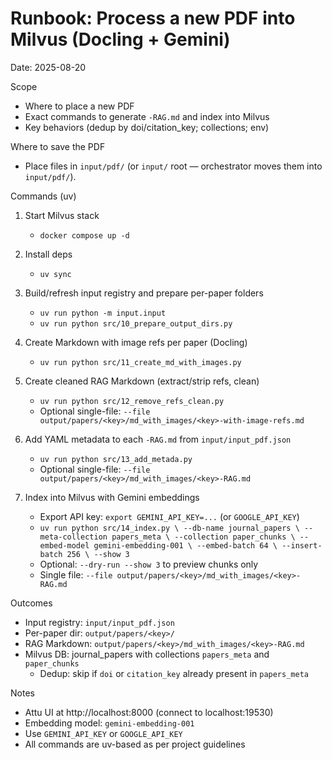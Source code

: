# Runbook: Process a new PDF into Milvus (Docling + Gemini)

Date: 2025-08-20

Scope
- Where to place a new PDF
- Exact commands to generate `-RAG.md` and index into Milvus
- Key behaviors (dedup by doi/citation_key; collections; env)

Where to save the PDF
- Place files in `input/pdf/` (or `input/` root — orchestrator moves them into `input/pdf/`).

Commands (uv)
1) Start Milvus stack
   - `docker compose up -d`

2) Install deps
   - `uv sync`

3) Build/refresh input registry and prepare per-paper folders
   - `uv run python -m input.input`
   - `uv run python src/10_prepare_output_dirs.py`

4) Create Markdown with image refs per paper (Docling)
   - `uv run python src/11_create_md_with_images.py`

5) Create cleaned RAG Markdown (extract/strip refs, clean)
   - `uv run python src/12_remove_refs_clean.py`
   - Optional single-file: `--file output/papers/<key>/md_with_images/<key>-with-image-refs.md`

6) Add YAML metadata to each `-RAG.md` from `input/input_pdf.json`
   - `uv run python src/13_add_metada.py`
   - Optional single-file: `--file output/papers/<key>/md_with_images/<key>-RAG.md`

7) Index into Milvus with Gemini embeddings
   - Export API key: `export GEMINI_API_KEY=...` (or `GOOGLE_API_KEY`)
   - `uv run python src/14_index.py \
       --db-name journal_papers \
       --meta-collection papers_meta \
       --collection paper_chunks \
       --embed-model gemini-embedding-001 \
       --embed-batch 64 \
       --insert-batch 256 \
       --show 3`
   - Optional: `--dry-run --show 3` to preview chunks only
   - Single file: `--file output/papers/<key>/md_with_images/<key>-RAG.md`

Outcomes
- Input registry: `input/input_pdf.json`
- Per-paper dir: `output/papers/<key>/`
- RAG Markdown: `output/papers/<key>/md_with_images/<key>-RAG.md`
- Milvus DB: journal_papers with collections `papers_meta` and `paper_chunks`
  - Dedup: skip if `doi` or `citation_key` already present in `papers_meta`

Notes
- Attu UI at http://localhost:8000 (connect to localhost:19530)
- Embedding model: `gemini-embedding-001`
- Use `GEMINI_API_KEY` or `GOOGLE_API_KEY`
- All commands are uv-based as per project guidelines
